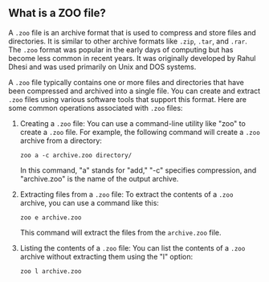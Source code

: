 ## What is a ZOO file?

A `.zoo` file is an archive format that is used to compress and store files and directories. It is similar to other archive formats like `.zip`, `.tar`, and `.rar`. The `.zoo` format was popular in the early days of computing but has become less common in recent years. It was originally developed by Rahul Dhesi and was used primarily on Unix and DOS systems.

A `.zoo` file typically contains one or more files and directories that have been compressed and archived into a single file. You can create and extract `.zoo` files using various software tools that support this format. Here are some common operations associated with `.zoo` files:

1.  Creating a `.zoo` file: You can use a command-line utility like "zoo" to create a `.zoo` file. For example, the following command will create a `.zoo` archive from a directory:
    
    `zoo a -c archive.zoo directory/` 
    
    In this command, "a" stands for "add," "-c" specifies compression, and "archive.zoo" is the name of the output archive.
    
2.  Extracting files from a `.zoo` file: To extract the contents of a `.zoo` archive, you can use a command like this:
    
    `zoo e archive.zoo` 
    
    This command will extract the files from the `archive.zoo` file.
    
3.  Listing the contents of a `.zoo` file: You can list the contents of a `.zoo` archive without extracting them using the "l" option:
    
    
    `zoo l archive.zoo`
